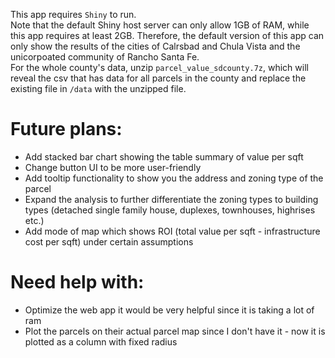 This app requires `Shiny` to run.  
Note that the default Shiny host server can only allow 1GB of RAM, while this app requires at least 2GB. Therefore, the default version of this app can only show the results of the cities of Calrsbad and Chula Vista and the unicorpoated community of Rancho Santa Fe.  
For the whole county's data, unzip `parcel_value_sdcounty.7z`, which will reveal the csv that has data for all parcels in the county and replace the existing file in `/data` with the unzipped file.


# Future plans:
- Add stacked bar chart showing the table summary of value per sqft
- Change button UI to be more user-friendly
- Add tooltip functionality to show you the address and zoning type of the parcel
- Expand the analysis to further differentiate the zoning types to building types (detached single family house, duplexes, townhouses, highrises etc.)
- Add mode of map which shows ROI (total value per sqft - infrastructure cost per sqft) under certain assumptions

# Need help with:
- Optimize the web app it would be very helpful since it is taking a lot of ram
- Plot the parcels on their actual parcel map since I don't have it - now it is plotted as a column with fixed radius
